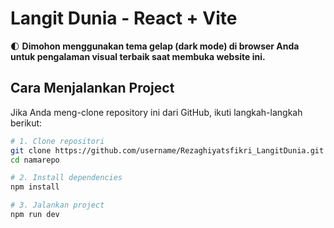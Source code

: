 # Langit Dunia - React + Vite

🌓 **Dimohon menggunakan tema gelap (dark mode) di browser Anda untuk pengalaman visual terbaik saat membuka website ini.**

## Cara Menjalankan Project

Jika Anda meng-clone repository ini dari GitHub, ikuti langkah-langkah berikut:

```bash
# 1. Clone repositori
git clone https://github.com/username/Rezaghiyatsfikri_LangitDunia.git
cd namarepo

# 2. Install dependencies
npm install

# 3. Jalankan project
npm run dev
